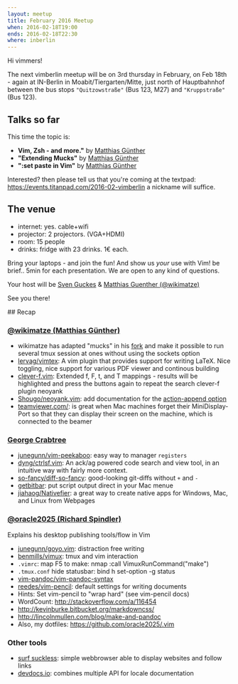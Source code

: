 ```yaml
---
layout: meetup
title: February 2016 Meetup
when: 2016-02-18T19:00
ends: 2016-02-18T22:30
where: inberlin
---
```


Hi vimmers!

The next vimberlin meetup will be on 3rd thursday in February, on Feb 18th - again at IN-Berlin in Moabit/Tiergarten/Mitte,
just north of Hauptbahnhof between the bus stops `"Quitzowstraße"` (Bus 123, M27) and `"Kruppstraße"`   (Bus 123).


## Talks so far

This time the topic is:

- **Vim, Zsh - and more."** by [Matthias Günther](https://twitter.com/wikimatze)
- **"Extending Mucks"** by [Matthias Günther](https://twitter.com/wikimatze)
- **":set paste in Vim"** by [Matthias Günther](https://twitter.com/wikimatze)


Interested?  then please tell us that you're coming at the textpad: <https://events.titanpad.com/2016-02-vimberlin>
a nickname will suffice.


## The venue

- internet:  yes. cable+wifi
- projector: 2 projectors. (VGA+HDMI)
- room:      15 people
- drinks:    fridge with 23 drinks. 1€ each.


Bring your laptops - and join the fun! And show us *your* use with Vim!  be brief.. 5min for each presentation. We are
open to any kind of questions.

Your host will be [Sven Guckes](http://www.guckes.net "Sven Guckes") & [Matthias Guenther (@wikimatze)](http://wikimatze.de/ "Matthias Guenther (@wikimatze)")

See you there!


<a id="recap">
## Recap

### [@wikimatze (Matthias Günther)](https://twitter.com/wikimatze)

- wikimatze has adapted "mucks" in his [fork](https://github.com/wikimatze/mucks) and make it possible to run several
tmux session at ones without using the sockets option
- [lervag/vimtex](https://github.com/lervag/vimtex): A vim plugin that provides support for writing LaTeX. Nice
toggling, nice support for various PDF viewer and continous building
- [clever-f.vim](https://github.com/rhysd/clever-f.vim): Extended f, F, t, and T mappings - results will be highlighted
and press the buttons again to repeat the search clever-f plugin
neoyank
- [Shougo/neoyank.vim](https://github.com/Shougo/neoyank.vim): add documentation for the [action-append
option](https://github.com/Shougo/neoyank.vim/commit/e66dd9b34ae2ac866cfdd7c62fa6863287c03e65)
- [teamviewer.com/](http://www.teamviewer.com/de/): is great when Mac machines forget their MiniDisplay-Port so that
they can display their screen on the machine, which is connected to the beamer


### [George Crabtree](https://github.com/supercrabtree)

- [junegunn/vim-peekaboo](https://github.com/junegunn/vim-peekaboo): easy way to manager `registers`
- [dyng/ctrlsf.vim](https://github.com/sandric/ctrlsf): An ack/ag powered code search and view tool, in an intuitive way
with fairly more context.
- [so-fancy/diff-so-fancy](https://github.com/so-fancy/diff-so-fancy): good-looking git-diffs without `+` and `-`
- [getbitbar](https://getbitbar.com/): put script output direct in your Mac menue
- [jiahaog/Nativefier](https://github.com/jiahaog/Nativefier): a great way to create native apps for Windows, Mac, and
Linux from Webpages


### [@oracle2025 (Richard Spindler)](https://twitter.com/oracle2025)
Explains his desktop publishing tools/flow in Vim

- [junegunn/goyo.vim](https://github.com/junegunn/goyo.vim): distraction free writing
- [benmills/vimux](https://github.com/benmills/vimux): tmux and vim interaction
- `.vimrc`: map F5 to make: nmap <F5> :call VimuxRunCommand("make")<cr>
- `.tmux.conf` hide statusbar: bind h set-option -g status
- [vim-pandoc/vim-pandoc-syntax](https://github.com/vim-pandoc/vim-pandoc-syntax)
- [reedes/vim-pencil](https://github.com/reedes/vim-pencil): default settings for writing documents
- Hints: Set vim-pencil to "wrap hard" (see vim-pencil docs)
- WordCount: <http://stackoverflow.com/a/116454>
- <http://kevinburke.bitbucket.org/markdowncss/>
- <http://lincolnmullen.com/blog/make-and-pandoc>
- Also, my dotfiles: <https://github.com/oracle2025/.vim>


### Other tools
- [surf suckless](http://surf.suckless.org/): simple webbrowser able to display websites and follow links
- [devdocs.io](http://devdocs.io/): combines multiple API for locale documentation

